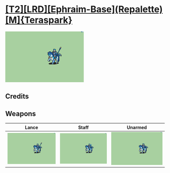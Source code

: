 # [\[T2\]\[LRD\]\[Ephraim-Base\]\(Repalette\)\[M\]{Teraspark}](./%5BT2%5D%5BLRD%5D%5BEphraim-Base%5D(Repalette)%5BM%5D%7BTeraspark%7D)

<img src="./2.%20Lance/Lance_000.png" alt="[T2][LRD][Ephraim-Base](Repalette)[M]{Teraspark} standing" />

## Credits



## Weapons


|Lance |Staff |Unarmed |
|  :---: | :---: | :---: |
| <img alt="Lance animation" src="./2.%20Lance/Lance.gif" /> | <img alt="Staff animation" src="./7.%20Staff/Staff.gif" /> | <img alt="Unarmed animation" src="./8.%20Unarmed/Unarmed.gif" /> |
